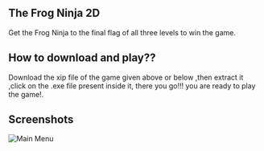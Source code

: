 
## The Frog Ninja 2D

Get the Frog Ninja to the final flag of all three levels to win the game.



## How to download and play??

Download the xip file of the game given above or below ,then extract it ,click on the .exe file present inside it, there you go!!! you are ready to play the game!.


## Screenshots

![Main Menu](https://raw.githubusercontent.com/BlueHeart0065/Projects/main/Game%20Screenshots/Screenshot%202023-03-02%20184956.png)


